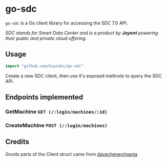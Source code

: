 # go-sdc

`go-sdc` is a Go client library for accessing the SDC 7.0 API.

_SDC stands for Smart Data Center and is a product by **Joyent** powering their public and private cloud offering._

## Usage

```go
import "github.com/kiasaki/go-sdc"
```

Create a new SDC client, then use it's exposed methods to query the SDC API.

## Endpoints implemented

### GetMachine `GET (/:login/machines/:id)`

### CreateMachine `POST (/:login/machines)`

## Credits

Goods parts of the Client struct came from [davecheney/manta](https://github.com/davecheney/manta)
